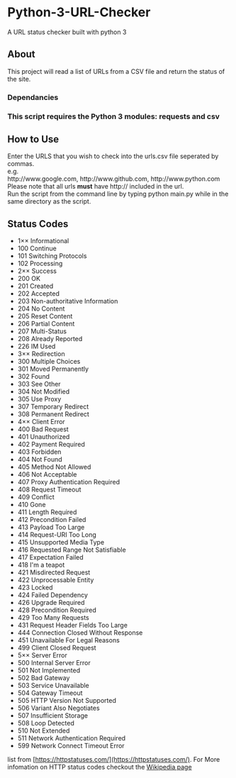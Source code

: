 # Python-3-URL-Checker
A URL status checker built with python 3

<h2>About</h2>
This project will read a list of URLs from a CSV file and return the status of the site.

<h3>Dependancies<h3>
This script requires the Python 3 modules: requests and csv

<h2>How to Use</h2>
Enter the URLS that you wish to check into the urls.csv file seperated by commas.<br>
e.g.<br>
http://www.google.com, http://www.github.com, http://www.python.com
<br>
Please note that all urls <strong>must</strong> have http:// included in the url.
<br>
Run the script from the command line by typing python main.py while in the same directory as the script.

<h2> Status Codes </h2>
<ul>
<li>1×× Informational</li>
<li>100 Continue</li>
<li>101 Switching Protocols</li>
<li>102 Processing</li>
<li>2×× Success</li>
<li>200 OK</li>
<li>201 Created</li>
<li>202 Accepted</li>
<li>203 Non-authoritative Information</li>
<li>204 No Content</li>
<li>205 Reset Content</li>
<li>206 Partial Content</li>
<li>207 Multi-Status</li>
<li>208 Already Reported</li>
<li>226 IM Used</li>
<li>3×× Redirection</li>
<li>300 Multiple Choices</li>
<li>301 Moved Permanently</li>
<li>302 Found</li>
<li>303 See Other</li>
<li>304 Not Modified</li>
<li>305 Use Proxy</li>
<li>307 Temporary Redirect</li>
<li>308 Permanent Redirect</li>
<li>4×× Client Error</li>
<li>400 Bad Request</li>
<li>401 Unauthorized</li>
<li>402 Payment Required</li>
<li>403 Forbidden</li>
<li>404 Not Found</li>
<li>405 Method Not Allowed</li>
<li>406 Not Acceptable</li>
<li>407 Proxy Authentication Required</li>
<li>408 Request Timeout</li>
<li>409 Conflict</li>
<li>410 Gone</li>
<li>411 Length Required</li>
<li>412 Precondition Failed</li>
<li>413 Payload Too Large</li>
<li>414 Request-URI Too Long</li>
<li>415 Unsupported Media Type</li>
<li>416 Requested Range Not Satisfiable</li>
<li>417 Expectation Failed</li>
<li>418 I'm a teapot</li>
<li>421 Misdirected Request</li>
<li>422 Unprocessable Entity</li>
<li>423 Locked</li>
<li>424 Failed Dependency</li>
<li>426 Upgrade Required</li>
<li>428 Precondition Required</li>
<li>429 Too Many Requests</li>
<li>431 Request Header Fields Too Large</li>
<li>444 Connection Closed Without Response</li>
<li>451 Unavailable For Legal Reasons</li>
<li>499 Client Closed Request</li>
<li>5×× Server Error</li>
<li>500 Internal Server Error</li>
<li>501 Not Implemented</li>
<li>502 Bad Gateway</li>
<li>503 Service Unavailable</li>
<li>504 Gateway Timeout</li>
<li>505 HTTP Version Not Supported</li>
<li>506 Variant Also Negotiates</li>
<li>507 Insufficient Storage</li>
<li>508 Loop Detected</li>
<li>510 Not Extended</li>
<li>511 Network Authentication Required</li>
<li>599 Network Connect Timeout Error</li>
</ul>

list from [https://httpstatuses.com/](https://httpstatuses.com/). For More infomation on HTTP status codes checkout the [Wikipedia page](https://en.wikipedia.org/wiki/List_of_HTTP_status_codes)
